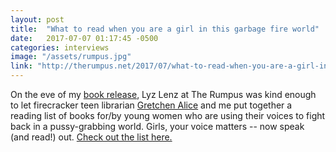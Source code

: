 ```yaml
---
layout: post
title:  "What to read when you are a girl in this garbage fire world"
date:   2017-07-07 01:17:45 -0500
categories: interviews
image: "/assets/rumpus.jpg"
link: "http://therumpus.net/2017/07/what-to-read-when-you-are-a-girl-in-this-garbage-fire-world/"
---
```

On the eve of my [book release][amazon], Lyz Lenz at The Rumpus was kind enough to let firecracker teen librarian [Gretchen Alice][gretchen] and me put together a reading list of books for/by young women who are using their voices to fight back in a pussy-grabbing world. Girls, your voice matters -- now speak (and read!) out. [Check out the list here.]({{page.link}})

[amazon]: https://www.amazon.co.uk/Hole-Middle-Kendra-Fortmeyer/dp/0349002754
[gretchen]: https://twitter.com/gretchenalice